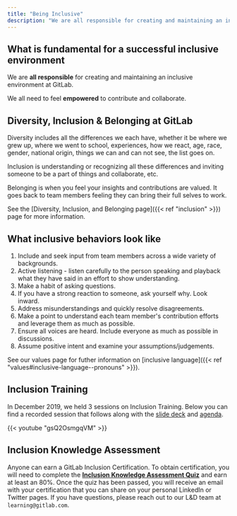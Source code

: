 ```yaml
---
title: "Being Inclusive"
description: "We are all responsible for creating and maintaining an inclusive environment at GitLab."
---
```


## What is fundamental for a successful inclusive environment

We are **all responsible** for creating and maintaining an inclusive environment at GitLab.

We all need to feel **empowered** to contribute and collaborate.

## Diversity, Inclusion & Belonging at GitLab

Diversity includes all the differences we each have, whether it be where we grew up, where we went to school, experiences, how we react, age, race, gender, national origin, things we can and can not see, the list goes on.

Inclusion is understanding or recognizing all these differences and inviting someone to be a part of things and collaborate, etc.

Belonging is when you feel your insights and contributions are valued. It goes back to team members feeling they can bring their full selves to work.

See the [Diversity, Inclusion, and Belonging page]({{< ref "inclusion" >}}) page for more information.

## What inclusive behaviors look like

1. Include and seek input from team members across a wide variety of backgrounds.
1. Active listening - listen carefully to the person speaking and playback what they have said in an effort to show understanding.
1. Make a habit of asking questions.
1. If you have a strong reaction to someone, ask yourself why. Look inward.
1. Address misunderstandings and quickly resolve disagreements.
1. Make a point to understand each team member's contribution efforts and leverage them as much as possible.
1. Ensure all voices are heard. Include everyone as much as possible in discussions.
1. Assume positive intent and examine your assumptions/judgements.

See our values page for futher information on [inclusive language]({{< ref "values#inclusive-language--pronouns" >}}).

## Inclusion Training

In December 2019, we held 3 sessions on Inclusion Training. Below you can find a recorded session that follows along with the [slide deck](https://docs.google.com/presentation/d/1WujXXxNDorIXB3NJeEnneC0dnOoqdFtcL6OhM-zWt4s/edit?usp=sharing) and [agenda](https://docs.google.com/document/d/1za96EEONFnOp-cI1kflIstE-MIAKSlsYZbivjnhr6ys/edit?usp=sharing).

{{< youtube "gsQ2OsmgqVM" >}}

## Inclusion Knowledge Assessment

Anyone can earn a GitLab Inclusion Certification. To obtain certification, you will need to complete the **[Inclusion Knowledge Assessment Quiz](https://docs.google.com/forms/d/e/1FAIpQLSet0MW_GSOJUQkD3EMBLrSm3POKU6Y4opk_zFq31rFLCcWzwQ/viewform)** and earn at least an 80%. Once the quiz has been passed, you will receive an email with your certification that you can share on your personal LinkedIn or Twitter pages. If you have questions, please reach out to our L&D team at `learning@gitlab.com`.
